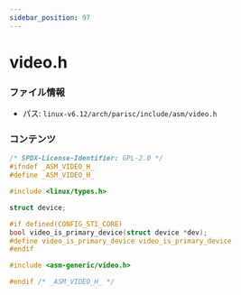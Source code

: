```yaml
---
sidebar_position: 97
---
```

# video.h

### ファイル情報

- パス: `linux-v6.12/arch/parisc/include/asm/video.h`

### コンテンツ

```h
/* SPDX-License-Identifier: GPL-2.0 */
#ifndef _ASM_VIDEO_H_
#define _ASM_VIDEO_H_

#include <linux/types.h>

struct device;

#if defined(CONFIG_STI_CORE)
bool video_is_primary_device(struct device *dev);
#define video_is_primary_device video_is_primary_device
#endif

#include <asm-generic/video.h>

#endif /* _ASM_VIDEO_H_ */

```
